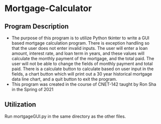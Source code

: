 # Mortgage-Calculator
## Program Description
- The purpose of this program is to utilize Python tkinter to write a GUI based mortgage calculation program. There is exception handling so that the user does not enter invalid inputs. The user will enter a loan amount, interest rate, and loan term in years, and these values will calculate the monthly payment of the mortgage, and the total paid. The user will not be able to change the fields of monthly payment and total paid. There is a calculate button to calculate based on user input in the fields, a chart button which will print out a 30 year historical mortgage data line chart, and a quit button to exit the program.
- This program was created in the course of CNET-142 taught by Ron Sha in the Spring of 2021
## Utilization
Run mortgageGUI.py in the same directory as the other files.
